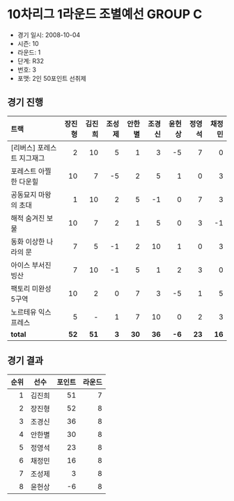 # 10차리그 1라운드 조별예선 GROUP C

- 경기 일시: 2008-10-04
- 시즌: 10
- 라운드: 1
- 단계: R32
- 번호: 3
- 포맷: 2인 50포인트 선취제





## 경기 진행

| 트랙 | 장진형 | 김진희 | 조성제 | 안한별 | 조경신 | 윤헌상 | 정영석 | 채정민 |
|:---|---:|---:|---:|---:|---:|---:|---:|---:|
| [리버스] 포레스트 지그재그 | 2 | 10 | 5 | 1 | 3 | -5 | 7 | 0 |
| 포레스트 아찔한 다운힐 | 10 | 7 | -5 | 2 | 5 | 1 | 0 | 3 |
| 공동묘지 마왕의 초대 | 1 | 10 | 2 | 5 | -1 | 0 | 7 | 3 |
| 해적 숨겨진 보물 | 10 | 7 | 2 | 1 | 5 | 0 | 3 | -1 |
| 동화 이상한 나라의 문 | 7 | 5 | -1 | 2 | 10 | 1 | 0 | 3 |
| 아이스 부서진 빙산 | 7 | 10 | -1 | 5 | 1 | 2 | 3 | 0 |
| 팩토리 미완성 5구역 | 10 | 2 | 0 | 7 | 3 | -5 | 1 | 5 |
| 노르테유 익스프레스 | 5 | - | 1 | 7 | 10 | 0 | 2 | 3 |
| __total__ | __52__ | __51__ | __3__ | __30__ | __36__ | __-6__ | __23__ | __16__ |




## 경기 결과

| 순위 | 선수 | 포인트 | 라운드 |
|---:|:---:|---:|---:|
| 1 | 김진희 | 51 | 7 |
| 2 | 장진형 | 52 | 8 |
| 3 | 조경신 | 36 | 8 |
| 4 | 안한별 | 30 | 8 |
| 5 | 정영석 | 23 | 8 |
| 6 | 채정민 | 16 | 8 |
| 7 | 조성제 | 3 | 8 |
| 8 | 윤헌상 | -6 | 8 |


